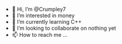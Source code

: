 - 👋 Hi, I’m @Crumpley7
- 👀 I’m interested in money
- 🌱 I’m currently learning C++
- 💞️ I’m looking to collaborate on nothing yet
- 📫 How to reach me ...

<!---
Crumpley7/Crumpley7 is a ✨ special ✨ repository because its `README.md` (this file) appears on your GitHub profile.
You can click the Preview link to take a look at your changes.
--->
